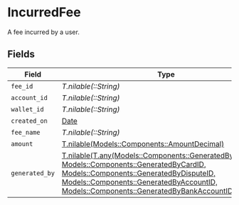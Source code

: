 # IncurredFee

A fee incurred by a user.


## Fields

| Field                                                                                                                                                                                                                                                                      | Type                                                                                                                                                                                                                                                                       | Required                                                                                                                                                                                                                                                                   | Description                                                                                                                                                                                                                                                                |
| -------------------------------------------------------------------------------------------------------------------------------------------------------------------------------------------------------------------------------------------------------------------------- | -------------------------------------------------------------------------------------------------------------------------------------------------------------------------------------------------------------------------------------------------------------------------- | -------------------------------------------------------------------------------------------------------------------------------------------------------------------------------------------------------------------------------------------------------------------------- | -------------------------------------------------------------------------------------------------------------------------------------------------------------------------------------------------------------------------------------------------------------------------- |
| `fee_id`                                                                                                                                                                                                                                                                   | *T.nilable(::String)*                                                                                                                                                                                                                                                      | :heavy_minus_sign:                                                                                                                                                                                                                                                         | N/A                                                                                                                                                                                                                                                                        |
| `account_id`                                                                                                                                                                                                                                                               | *T.nilable(::String)*                                                                                                                                                                                                                                                      | :heavy_minus_sign:                                                                                                                                                                                                                                                         | N/A                                                                                                                                                                                                                                                                        |
| `wallet_id`                                                                                                                                                                                                                                                                | *T.nilable(::String)*                                                                                                                                                                                                                                                      | :heavy_minus_sign:                                                                                                                                                                                                                                                         | N/A                                                                                                                                                                                                                                                                        |
| `created_on`                                                                                                                                                                                                                                                               | [Date](https://ruby-doc.org/stdlib-2.6.1/libdoc/date/rdoc/Date.html)                                                                                                                                                                                                       | :heavy_minus_sign:                                                                                                                                                                                                                                                         | N/A                                                                                                                                                                                                                                                                        |
| `fee_name`                                                                                                                                                                                                                                                                 | *T.nilable(::String)*                                                                                                                                                                                                                                                      | :heavy_minus_sign:                                                                                                                                                                                                                                                         | N/A                                                                                                                                                                                                                                                                        |
| `amount`                                                                                                                                                                                                                                                                   | [T.nilable(Models::Components::AmountDecimal)](../../models/shared/amountdecimal.md)                                                                                                                                                                                       | :heavy_minus_sign:                                                                                                                                                                                                                                                         | N/A                                                                                                                                                                                                                                                                        |
| `generated_by`                                                                                                                                                                                                                                                             | [T.nilable(T.any(Models::Components::GeneratedByTransferID, Models::Components::GeneratedByCardID, Models::Components::GeneratedByDisputeID, Models::Components::GeneratedByAccountID, Models::Components::GeneratedByBankAccountID))](../../models/shared/generatedby.md) | :heavy_minus_sign:                                                                                                                                                                                                                                                         | The entity that generated the fee.                                                                                                                                                                                                                                         |